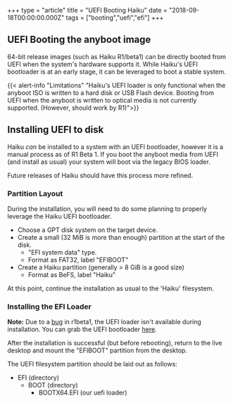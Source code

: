 +++
type = "article"
title = "UEFI Booting Haiku"
date = "2018-09-18T00:00:00.000Z"
tags = ["booting","uefi","efi"]
+++

## UEFI Booting the anyboot image

64-bit release images (such as Haiku R1/beta1) can be directly booted from UEFI when the system's hardware supports it.
While Haiku's UEFI bootloader is at an early stage, it can be leveraged to boot a stable system.

{{< alert-info "Limitations" "Haiku's UEFI loader is only functional when the anyboot ISO is written to a hard disk or USB Flash device. Booting from UEFI when the anyboot is written to optical media is not currently supported. (However, should work by R1)">}}

## Installing UEFI to disk

Haiku *can* be installed to a system with an UEFI bootloader, however it is a manual process as of R1 Beta 1.
If you boot the anyboot media from UEFI (and install as usual) your system will boot via the legacy BIOS loader.

Future releases of Haiku should have this process more refined.

### Partition Layout

During the installation, you will need to do some planning to properly leverage the Haiku UEFI bootloader.

  * Choose a GPT disk system on the target device.
  * Create a small (32 MiB is more than enough) partition at the start of the disk.
    * "EFI system data" type.
    * Format as FAT32, label "EFIBOOT"
  * Create a Haiku partition (generally > 8 GiB is a good size)
    * Format as BeFS, label "Haiku"

At this point, continue the installation as usual to the 'Haiku' filesystem.

### Installing the EFI Loader

**Note:** Due to a [bug](https://dev.haiku-os.org/ticket/14539) in r1beta1, the UEFI loader isn't available during installation.
You can grab the UEFI bootloader [here](https://ftp.osuosl.org/pub/haiku/r1beta1/haiku-r1beta1-x86_64-efiloader.zip).

After the installation is successful (but before rebooting), return to the live desktop and mount the "EFIBOOT" partition from the desktop.

The UEFI filesystem partition should be laid out as follows:

  * EFI (directory)
    * BOOT (directory)
      * BOOTX64.EFI (our uefi loader)

